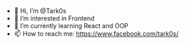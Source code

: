 - 👋 Hi, I’m @Tark0s
- 👀 I’m interested in Frontend
- 🌱 I’m currently learning React and OOP
- 📫 How to reach me: https://www.facebook.com/tark0s/

<!---
Tark0s/Tark0s is a ✨ special ✨ repository because its `README.md` (this file) appears on your GitHub profile.
You can click the Preview link to take a look at your changes.
--->
